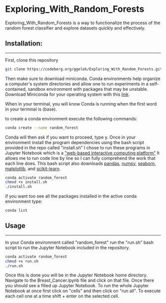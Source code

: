 # Exploring_With_Random_Forests

Exploring_With_Random_Forests is a way to functionalize the process of the random forest classifier and explore datasets quickly and effectively. 

## Installation:
------------

First, clone this repository 

```bash
git clone https://codeberg.org/ggelek/Exploring_With_Random_Forests.git
```
Then make sure to download miniconda. Conda environments help organize a computer's system directories and allow one to run experiments in a self-contained, sandbox environment with packages that may be unstable. Download Miniconda for your operating system  with this [link](https://docs.conda.io/projects/conda/en/latest/user-guide/install/download.html).

When in your terminal, you will know Conda is running when the first word in your terminal is (base).

to create a conda environment execute the following commands:

```bash
conda create --name random_forest
```
Conda will then ask if you want to proceed, type y.
Once in your environment install the program dependencies using the bash script provided in the repo called "install.sh"
I chose to run these programs in Jupyter Notebook which is a ["web-based interactive computing platform"](https://jupyter.org/)
It allows me to run code line by line so I can fully comprehend the work that each line does. 
This bash script also downloads [pandas](https://pandas.pydata.org/), [numpy](https://numpy.org/), [seaborn](https://seaborn.pydata.org/), [matplotlib](https://matplotlib.org/), and [scikit-learn](https://scikit-learn.org/stable/).

```bash 
conda activate random_forest
chmod +x install.sh
./install.sh
```

if you want too see all the packages installed in the active conda environment type:
```bash
conda list
```

## Usage
------------
In your Conda environment called "random_forest" run the "run.sh" bash script to run the Jupyter Notebook included in the repository.
```bash
conda activate random_forest
chmod +x run.sh
./run.sh
```
Once this is done you will be in the Jupyter Notebook home directory.
Navigate to the Breast_Cancer.ipynb file and click on that file. 
Once there you should see a filled up Jupyter Notebook. 
To run the whole Jupyter Notebook at once first click on "cells" and then click on "run all".
To execute each cell one at a time shift + enter on the selected cell.






